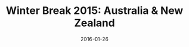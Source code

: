 ---
layout: photo-post
title: "Winter Break 2015: Australia & New Zealand"
date:   2016-01-26
category: photo
folder: winter-2015
caption:
  1: <h1> Take off! </h1> The journey begins with a grueling 20 hour flight from Detroit to Brisbane

  2: On the flight, a picture of a plane flying close by. It's now one of my favorite pictures taken.

  3: Looking down, a shot of the snow covered plains somewhere over the Rockies

  6: Always looking too serious ...

  8: The Twelve Apostles

  9: A helicopter on its way to fight the forest fires

  10: I only brought a 35mm lens, so I played around with stitching a couple shots together in post.

  12: Inside the lighthouse at Cape Otway

  17: At the Melbourne Zoo

  20: Astrophotography at Mount Cook

  21: Mount Cook from afar (the water was actually that blue!)

description: A collection of photos from my winter 2015 vacation to Australia (Melbourne, Brisbane) and New Zealand (Christchurch)
---